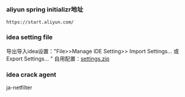 ### aliyun spring initializr地址
`https://start.aliyun.com/`

### idea setting file
导出导入idea设置："File>>Manage IDE Setting>> Import Settings... 或 Export Settings... "
自用配置：[settings.zip](https://github.com/hdsam/dev-backup/files/13816325/settings.zip)

### idea crack agent
ja-netfilter
